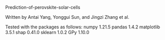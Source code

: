Prediction-of-perovskite-solar-cells

Written by Antai Yang, Yonggui Sun, and Jingzi Zhang et al.

Tested with the packages as follows: numpy 1.21.5 pandas 1.4.2 matplotlib 3.5.1 shap 0.41.0 sklearn 1.0.2 GPy 1.10.0

